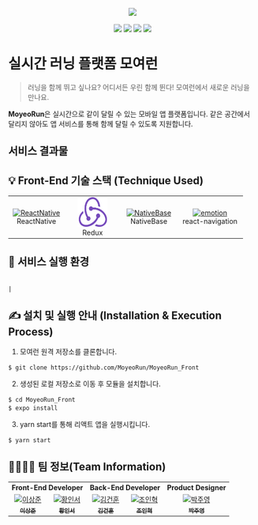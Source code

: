 <p align="center"><img width='200px' src="https://user-images.githubusercontent.com/24623403/133428437-e070fd22-8c69-4659-bb94-532b6dbde0b4.png"></p>
<p align='center'>
  <img src='https://img.shields.io/github/package-json/v/MoyeoRun/MoyeoRun_Front'>
  <a href="https://github.com/MoyeoRun/MoyeoRun_Front/issues"><img src='https://img.shields.io/github/issues/MoyeoRun/MoyeoRun_Front'></a>
 <a href="https://github.com/MoyeoRun/MoyeoRun_Front/graphs/contributors"><img src='https://img.shields.io/github/contributors/MoyeoRun/MoyeoRun_Front'></a>
 <a href='https://github.com/MoyeoRun/MoyeoRun_Front/blob/main/LICENSE'><img src='https://img.shields.io/github/license/MoyeoRun/MoyeoRun_Front'></a>
</p>

# 실시간 러닝 플랫폼 모여런

> 러닝을 함께 뛰고 싶나요? 어디서든 우린 함께 뛴다! 모여런에서 새로운 러닝을 만나요.

**MoyeoRun**은 실시간으로 같이 달릴 수 있는 모바일 앱 플랫폼입니다. 같은 공간에서 달리지 않아도 앱 서비스를 통해 함께 달릴 수 있도록 지원합니다.

## 서비스 결과물

## 💡 Front-End 기술 스택 (Technique Used)

<table><tbody>
  <tr align="center" valign="middle">
    <td width="100">
      <a href="https://reactjs.org" target="_blank"> 
        <img src="https://i.postimg.cc/NLq5QnB1/React-js-logo-512.png" alt="ReactNative" width="60" height="60"/> 
      </a><br>
  ReactNative
    </td>
    <td width="100">
      <a href="https://redux.js.org" target="_blank"> 
        <img src="https://raw.githubusercontent.com/1ambda/1ambda.github.io/master/assets/images/redux/redux_logo.png?width=30%&height=30%" alt="Redux" width="60" height="60"/> 
      </a><br>
  Redux
    </td>
    <td width="100">
      <a href="https://nativebase.io/" target="_blank"> 
        <img src="https://user-images.githubusercontent.com/24623403/133433652-8517bd5e-427f-4db3-bcef-8ed0cb0cae62.jpg" alt="NativeBase" width="55" height="60"/> 
      </a><br>
  NativeBase
    </td>
    <td width="120">
      <a href="https://reactnavigation.org/docs" target="_blank"> 
        <img src="https://reactnavigation.org/img/spiro.svg" alt="emotion" width="60" height="60"/> 
      </a><br>
  react-navigation
    </td>
  </tr>
</tbody></table>

## 📱 서비스 실행 환경

                                                                                      |

## ✍ 설치 및 실행 안내 (Installation & Execution Process)

1. 모여런 원격 저장소를 클론합니다.

```bash
$ git clone https://github.com/MoyeoRun/MoyeoRun_Front
```

2. 생성된 로컬 저장소로 이동 후 모듈을 설치합니다.

```bash
$ cd MoyeoRun_Front
$ expo install
```

3. yarn start를 통해 리액트 앱을 실행시킵니다.

```bash
$ yarn start
```

## 👨‍👩‍👧‍👦 팀 정보(Team Information)

<table>
   <tr>
      <td colspan="2" align="center"><strong>Front-End Developer</strong></td>
      <td colspan="2" align="center"><strong>Back-End Developer</strong></td>
      <td colspan="1" align="center"><strong>Product Designer</strong></td>

   </tr>
  <tr>
    <td align="center">
    <a href="https://github.com/Sangjun-man"><img src="https://avatars.githubusercontent.com/u/66112027?v=4" width="150px;" alt="이상준"/><br /><sub><b>이상준</b></sub></a><br />
    </td>
     <td align="center">
        <a href="https://github.com/sjsjsj1246"><img src="https://avatars.githubusercontent.com/u/24623403?v=4" width="150px" alt="황인서"/><br /><sub><b>황인서</b></sub></a>
     </td>
          <td align="center">
        <a href="https://github.com/DNATUNA"><img src="https://avatars.githubusercontent.com/u/28949165?v=4" width="150px" alt="김건훈"/><br /><sub><b>김건훈</b></sub></a>
     </td>
     <td align="center">
        <a href="https://github.com/InHyeok-J"><img src="https://avatars.githubusercontent.com/u/28949213?v=4" width="150px" alt="조인혁"/><br /><sub><b>조인혁</b></sub></a>
     </td>
     <td align="center">
        <a href="##"><img src="https://user-images.githubusercontent.com/28949213/129733334-66bf8833-ce33-4e1a-9503-d01f700635af.png" width="150px" alt="박주영"/><br /><sub><b>박주영</b></sub></a>
     </td>
  <tr>

</table>
